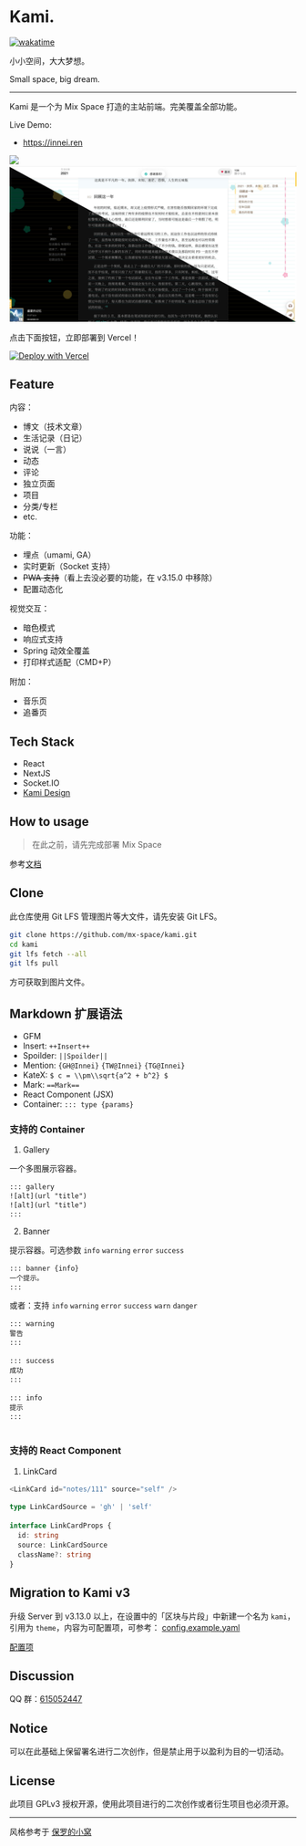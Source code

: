 # Kami.

[![wakatime](https://wakatime.com/badge/github/mx-space/kami.svg)](https://wakatime.com/badge/github/mx-space/kami)

小小空间，大大梦想。

Small space, big dream.

---

Kami 是一个为 Mix Space 打造的主站前端。完美覆盖全部功能。

Live Demo:

- <https://innei.ren>

![](https://user-images.githubusercontent.com/41265413/169677737-9b407450-ec95-4d30-b5ca-818cf1d18bdb.png)
![](https://github.com/mx-space/docs-images/blob/master/images/bg.jpg?raw=true)

点击下面按钮，立即部署到 Vercel！

[![Deploy with Vercel](https://vercel.com/button)](https://vercel.com/new/clone?repository-url=https%3A%2F%2Fgithub.com%2Fmx-space%2Fkami&env=NEXT_PUBLIC_API_URL,NEXT_PUBLIC_GATEWAY_URL&envDescription=API%20%E5%9C%B0%E5%9D%80%E5%92%8C%E7%BD%91%E5%85%B3%E5%9C%B0%E5%9D%80&project-name=kami-web)

## Feature

内容：

- 博文（技术文章）
- 生活记录（日记）
- 说说（一言）
- 动态
- 评论
- 独立页面
- 项目
- 分类/专栏
- etc.

功能：

- 埋点（umami, GA）
- 实时更新（Socket 支持）
- ~~PWA 支持~~（看上去没必要的功能，在 v3.15.0 中移除）
- 配置动态化

视觉交互：

- 暗色模式
- 响应式支持
- Spring 动效全覆盖
- 打印样式适配（CMD+P）

附加：

- 音乐页
- 追番页

## Tech Stack

- React
- NextJS
- Socket.IO
- [Kami Design](./packages/kami-design/readme.md)

## How to usage

> 在此之前，请先完成部署 Mix Space

参考[文档](https://mx-space.js.org/deploy/index.html#%E9%83%A8%E7%BD%B2-kami)

## Clone

此仓库使用 Git LFS 管理图片等大文件，请先安装 Git LFS。

```bash
git clone https://github.com/mx-space/kami.git
cd kami
git lfs fetch --all
git lfs pull
```

方可获取到图片文件。

## Markdown 扩展语法

- GFM
- Insert: `++Insert++`
- Spoilder: `||Spoilder||`
- Mention: `{GH@Innei}` `{TW@Innei}` `{TG@Innei}`
- KateX: `$ c = \\pm\\sqrt{a^2 + b^2} $`
- Mark: `==Mark==`
- React Component (JSX)
- Container: `::: type {params}`

### 支持的 Container

1. Gallery

一个多图展示容器。

```mark
::: gallery
![alt](url "title")
![alt](url "title")
:::
```

2. Banner

提示容器。可选参数 `info` `warning` `error` `success`

```mark
::: banner {info}
一个提示。
:::
```

或者：支持 `info` `warning` `error` `success` `warn` `danger`

```mark
::: warning
警告
:::

::: success
成功
:::

::: info
提示
:::


```

### 支持的 React Component

1. LinkCard

```js
<LinkCard id="notes/111" source="self" />
```

```ts
type LinkCardSource = 'gh' | 'self'

interface LinkCardProps {
  id: string
  source: LinkCardSource
  className?: string
}
```

## Migration to Kami v3

升级 Server 到 v3.13.0 以上，在设置中的「区块与片段」中新建一个名为 `kami`，引用为 `theme`，内容为可配置项，可参考： [config.example.yaml](./config.example.yaml)

[配置项](https://mx-docs.shizuri.net/deploy/kami#%E6%9B%B4%E4%B8%BA%E8%AF%A6%E7%BB%86%E7%9A%84%E9%85%8D%E7%BD%AE%E9%A1%B9)

## Discussion

QQ 群：[615052447](https://jq.qq.com/?_wv=1027&k=5t9N0mw)

## Notice

可以在此基础上保留署名进行二次创作，但是禁止用于以盈利为目的一切活动。

## License

此项目 GPLv3 授权开源，使用此项目进行的二次创作或者衍生项目也必须开源。

---

风格参考于 [保罗的小窝](https://paul.ren)
